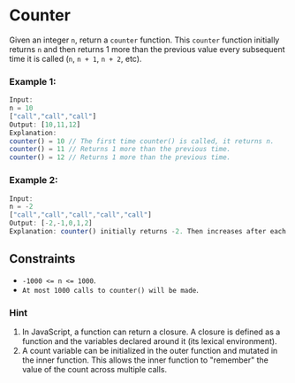 # Counter

Given an integer `n`, return a `counter` function. This `counter` function initially returns `n` and then returns 1 more than the previous value every subsequent time it is called (`n`, `n + 1`, `n + 2`, etc).

### Example 1:

```javascript
Input:
n = 10
["call","call","call"]
Output: [10,11,12]
Explanation:
counter() = 10 // The first time counter() is called, it returns n.
counter() = 11 // Returns 1 more than the previous time.
counter() = 12 // Returns 1 more than the previous time.
```

### Example 2:

```javascript
Input:
n = -2
["call","call","call","call","call"]
Output: [-2,-1,0,1,2]
Explanation: counter() initially returns -2. Then increases after each sebsequent call.
```

## Constraints

- `-1000 <= n <= 1000`.
- `At most 1000 calls to counter() will be made`.

### Hint

1. In JavaScript, a function can return a closure. A closure is defined as a function and the variables declared around it (its lexical environment).
2. A count variable can be initialized in the outer function and mutated in the inner function. This allows the inner function to "remember" the value of the count across multiple calls.
